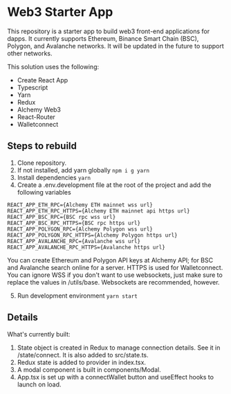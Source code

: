 # Web3 Starter App

This repository is a starter app to build web3 front-end applications for dapps. It currently supports Ethereum, Binance Smart Chain (BSC),
Polygon, and Avalanche networks. It will be updated in the future to support other networks.

This solution uses the following:
- Create React App
- Typescript
- Yarn
- Redux
- Alchemy Web3
- React-Router
- Walletconnect

## Steps to rebuild

1. Clone repository.
2. If not installed, add yarn globally `npm i g yarn`
3. Install dependencies `yarn`
4. Create a .env.development file at the root of the project and add the following variables
```
REACT_APP_ETH_RPC={Alchemy ETH mainnet wss url}
REACT_APP_ETH_RPC_HTTPS={Alchemy ETH mainnet api https url}
REACT_APP_BSC_RPC={BSC rpc wss url}
REACT_APP_BSC_RPC_HTTPS={BSC rpc https url}
REACT_APP_POLYGON_RPC={Alchemy Polygon wss url}
REACT_APP_POLYGON_RPC_HTTPS={Alchemy Polygon https url}
REACT_APP_AVALANCHE_RPC={Avalanche wss url}
REACT_APP_AVALANCHE_RPC_HTTPS={Avalanche https url}
```
You can create Ethereum and Polygon API keys at Alchemy API; for BSC and Avalanche search online for a server. HTTPS is used for Walletconnect. You can ignore WSS if you don't want to use websockets, just make sure to replace the values in /utils/base. Websockets are recommended, however.

5. Run development environment `yarn start`

## Details

What's currently built:
1. State object is created in Redux to manage connection details. See it in /state/connect. It is also added to src/state.ts.
2. Redux state is added to provider in index.tsx.
3. A modal component is built in components/Modal.
4. App.tsx is set up with a connectWallet button and useEffect hooks to launch on load.